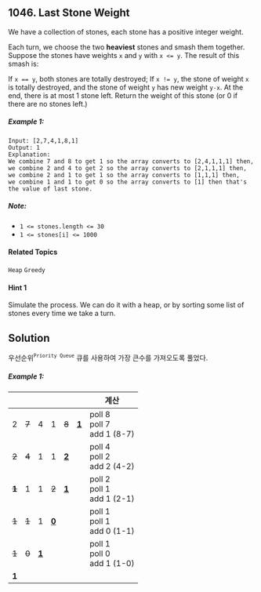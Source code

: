 ## 1046. Last Stone Weight

We have a collection of stones, each stone has a positive integer weight.

Each turn, we choose the two **heaviest** stones and smash them together.  Suppose the stones have weights `x` and `y` with `x <= y`.  The result of this smash is:

If `x == y`, both stones are totally destroyed;
If `x != y`, the stone of weight `x` is totally destroyed, and the stone of weight `y` has new weight `y-x`.
At the end, there is at most 1 stone left.  Return the weight of this stone (or 0 if there are no stones left.)

##### Example 1:

```
Input: [2,7,4,1,8,1]
Output: 1
Explanation: 
We combine 7 and 8 to get 1 so the array converts to [2,4,1,1,1] then,
we combine 2 and 4 to get 2 so the array converts to [2,1,1,1] then,
we combine 2 and 1 to get 1 so the array converts to [1,1,1] then,
we combine 1 and 1 to get 0 so the array converts to [1] then that's the value of last stone.
```

##### Note:

* `1 <= stones.length <= 30`
* `1 <= stones[i] <= 1000`

#### Related Topics

`Heap` `Greedy`

#### Hint 1

Simulate the process. We can do it with a heap, or by sorting some list of stones every time we take a turn.

## Solution

우선순위<sup>`Priority Queue`</sup> 큐를 사용하여 가장 큰수를 가져오도록 풀었다.

##### Example 1:

|           |       |              |              |              |              | 계산                          |
| :-------: | :---: | :----------: | :----------: | :----------: | :----------: | ----------------------------- |
|     2     | ~~7~~ |      4       |      1       |    ~~8~~     | **<u>1</u>** | poll 8<br />poll 7<br />add 1 (8-7) |
|   ~~2~~   | ~~4~~ |      1       |      1       | **<u>2</u>** |              | poll 4<br />poll 2<br />add 2 (4-2) |
| ~~**1**~~ |   1   |      1       |    ~~2~~     | **<u>1</u>** |              | poll 2<br />poll 1<br />add 1 (2-1) |
|   ~~1~~   | ~~1~~ |      1       | **<u>0</u>** |              |              | poll 1<br />poll 1<br />add 0 (1-1) |
|   ~~1~~   | ~~0~~ | **<u>1</u>** |              |              |              | poll 1<br />poll 0<br />add 1 (1-0) |
|   **1**   |       |              |              |              |              |                               |
